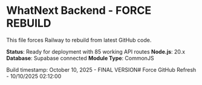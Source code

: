 # WhatNext Backend - FORCE REBUILD

This file forces Railway to rebuild from latest GitHub code.

**Status**: Ready for deployment with 85 working API routes
**Node.js**: 20.x  
**Database**: Supabase connected
**Module Type**: CommonJS

Build timestamp: October 10, 2025 - FINAL VERSION#   F o r c e   G i t H u b   R e f r e s h   -   1 0 / 1 0 / 2 0 2 5   0 2 : 1 2 : 0 0  
 